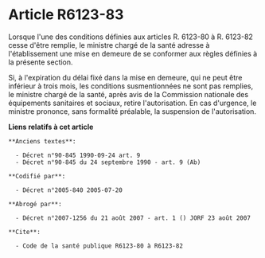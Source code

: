 # Article R6123-83

Lorsque l'une des conditions définies aux articles R. 6123-80 à R. 6123-82 cesse d'être remplie, le ministre chargé de la
santé adresse à l'établissement une mise en demeure de se conformer aux règles définies à la présente section.

Si, à l'expiration du délai fixé dans la mise en demeure, qui ne peut être inférieur à trois mois, les conditions
susmentionnées ne sont pas remplies, le ministre chargé de la santé, après avis de la Commission nationale des équipements
sanitaires et sociaux, retire l'autorisation. En cas d'urgence, le ministre prononce, sans formalité préalable, la suspension
de l'autorisation.

**Liens relatifs à cet article**

	**Anciens textes**:

	  - Décret n°90-845 1990-09-24 art. 9
	  - Décret n°90-845 du 24 septembre 1990 - art. 9 (Ab)

	**Codifié par**:

	  - Décret n°2005-840 2005-07-20

	**Abrogé par**:

	  - Décret n°2007-1256 du 21 août 2007 - art. 1 () JORF 23 août 2007

	**Cite**:

	  - Code de la santé publique R6123-80 à R6123-82
